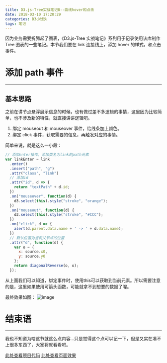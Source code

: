 ```yaml
---
title: D3.js-Tree实战笔记8--曲线hover和点击
date: 2018-03-10 17:20:29
categories: D3小馒头
tags: 笔记
---
```


因为业务需要折腾起了图表，《D3.js-Tree 实战笔记》系列用于记录使用该库制作 Tree 图表的一些笔记。本节我们要在 link 连接线上，添加 hover 的样式，和点击事件。

<!--more-->

# 添加 path 事件

---

## 基本思路

之前在讲节点悬浮展示信息的时候，也有做过差不多逻辑的事情，这里因为比较简单，也不涉及新的特性，就直接讲讲逻辑吧。

1. 绑定 mouseout 和 mouseover 事件，给线条加上颜色。
2. 绑定 click 事件，获取需要的信息，再触发对应的事情。

简单来说，就是这么一小段：

```js
// 添加enter操作，添加类名为link的path元素
var linkEnter = link
  .enter()
  .insert("path", "g")
  .attr("class", "link")
  // 添加id
  .attr("id", d => {
    return "textPath" + d.id;
  })
  .on("mouseover", function(d) {
    d3.select(this).style("stroke", "orange");
  })
  .on("mouseout", function(d) {
    d3.select(this).style("stroke", "#CCC");
  })
  .on("click", d => {
    alert(d.parent.data.name + ' -> ' + d.data.name);
  })
  // 默认位置为当前父节点的位置
  .attr("d", function(d) {
    var o = {
      x: source.x0,
      y: source.y0
    };
    return diagonalReverse(o, o);
  });
```

从上面我们可以知道，绑定事件时，使用this可以获取到当前元素。所以需要注意的是，这里如果使用可箭头函数，可能就拿不到想要的数据了喔。

最终效果如图：
![image](https://github-imglib-1255459943.cos.ap-chengdu.myqcloud.com/1514014266%281%29.jpg)

# 结束语

---

我也不知道为啥这节就这么点内容...只是觉得这个点可以记一下，但是又实在凑不上很多东西了，大家将就看看吧。

[此处查看项目代码](https://github.com/godbasin/godbasin.github.io/tree/blog-codes/d3-tree-notes/8-add-path-click)
[此处查看页面效果](http://p13oygsq6.bkt.clouddn.com/8-add-path-click/index.html)
